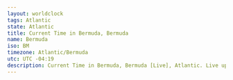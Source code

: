 ```yaml
---
layout: worldclock
tags: Atlantic
state: Atlantic
title: Current Time in Bermuda, Bermuda
name: Bermuda
iso: BM
timezone: Atlantic/Bermuda
utc: UTC -04:19
description: Current Time in Bermuda, Bermuda [Live], Atlantic. Live update now time in Bermuda, timezone Atlantic/Bermuda, UTC -04:19, Country ISO code & Current Local Time.
---
```


